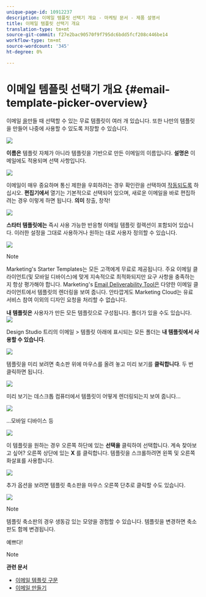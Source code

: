 ```yaml
---
unique-page-id: 10912237
description: 이메일 템플릿 선택기 개요 - 마케팅 문서 - 제품 설명서
title: 이메일 템플릿 선택기 개요
translation-type: tm+mt
source-git-commit: f27e2bac90570f9f795dc6bdd5fcf208c446be14
workflow-type: tm+mt
source-wordcount: '345'
ht-degree: 0%

---
```



# 이메일 템플릿 선택기 개요 {#email-template-picker-overview}

이메일 [을](../../../../product-docs/email-marketing/general/creating-an-email/create-an-email.md)만들 때 선택할 수 있는 무료 템플릿이 여러 개 있습니다. 또한 나만의 템플릿을 만들어 나중에 사용할 수 있도록 저장할 수 있습니다.

![](assets/starter-templates.png)

**이름은** 템플릿 자체가 아니라 템플릿을 기반으로 만든 이메일의 이름입니다. **설명은** 이메일에도 적용되며 선택 사항입니다.

![](assets/two-2.png)

이메일이 매우 중요하며 통신 제한을 우회하려는 경우 확인란을 선택하여 [작동되도록](../../../../product-docs/email-marketing/general/functions-in-the-editor/make-an-email-operational.md) 하십시오. **편집기에서** 열기는 기본적으로 선택되어 있으며, 새로운 이메일을 바로 편집하려는 경우 이렇게 하면 됩니다. **의미** 창출, 창작!

![](assets/three-2.png)

**스타터 템플릿에는** 즉시 사용 가능한 반응형 이메일 템플릿 컬렉션이 포함되어 있습니다. 이러한 설정을 그대로 사용하거나 원하는 대로 사용자 정의할 수 있습니다.

![](assets/starter-templates.png)

>[!NOTE]
>
>Marketing&#39;s Starter Templates는 모든 고객에게 무료로 제공됩니다. 주요 이메일 클라이언트(및 모바일 디바이스)에 맞게 지속적으로 최적화되지만 요구 사항을 충족하는지 항상 평가해야 합니다. Marketing&#39;s [Email Deliverability Tool은](http://docs.marketo.com/display/DOCS/Email+Deliverability+Tool) 다양한 이메일 클라이언트에서 템플릿의 렌더링을 보여 줍니다. 안타깝게도 Marketing Cloud는 유료 서비스 참여 이외의 디자인 요청을 처리할 수 없습니다.

**내 템플릿은** 사용자가 만든 모든 템플릿으로 구성됩니다. 폴더가 있을 수도 있습니다.   ![](assets/five-2.png)

Design Studio 트리의 이메일 > 템플릿 아래에 표시되는 모든 폴더는 **내 템플릿에서 사용할 수 있습니다**.

![](assets/six-1.png)

템플릿을 미리 보려면 축소판 위에 마우스를 올려 놓고 미리 보기를 **클릭합니다**. 두 번 클릭하면 됩니다.

![](assets/seven-1.png)

미리 보기는 데스크톱 컴퓨터에서 템플릿이 어떻게 렌더링되는지 보여 줍니다...

![](assets/eight-1.png)

...모바일 디바이스 등

![](assets/nine-1.png)

이 템플릿을 원하는 경우 오른쪽 하단에 있는 **선택을** 클릭하여 선택합니다. 계속 찾아보고 싶어? 오른쪽 상단에 있는 **X** 를 클릭합니다. 템플릿을 스크롤하려면 왼쪽 및 오른쪽 화살표를 사용합니다.

![](assets/ten-1.png)

추가 옵션을 보려면 템플릿 축소판을 마우스 오른쪽 단추로 클릭할 수도 있습니다.

![](assets/eleven-1.png)

>[!NOTE]
>
>템플릿 축소판의 경우 생동감 있는 모양을 경험할 수 있습니다. 템플릿을 변경하면 축소판도 함께 변경됩니다.

예쁘다!

>[!NOTE]
>
>**관련 문서**
>
>* [이메일 템플릿 구문](email-template-syntax.md)
>* [이메일 만들기](../../../../product-docs/email-marketing/general/creating-an-email/create-an-email.md)

>



